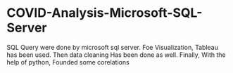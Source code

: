# COVID-Analysis-Microsoft-SQL-Server
SQL Query were done by microsoft sql server.
Foe Visualization, Tableau has been used.
Then data cleaning Has been done as well.
Finally, With the help of python, Founded some corelations 
